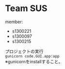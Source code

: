 # Team SUS  
member:
- s1300221
- s1300097
- s1300215

プロジェクトの実行  
`gunicorn code.GUI.app:app`  
※gunicornをinstallすること。
